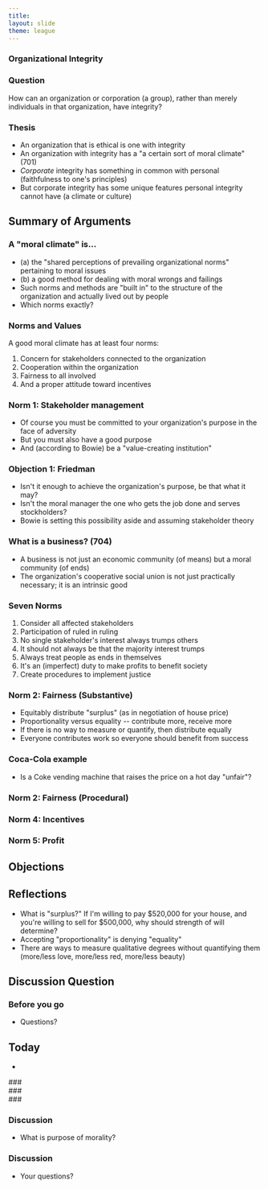 ```yaml
---
title: 
layout: slide
theme: league
---
```


<section><!--Intro slide begin-->
<section data-background="http://cgimg.s3.amazonaws.com/cg/g30/392830/392830_1290464228_orig.jpg" data-markdown><!--Intro slide begin-->


# Organizational Integrity



</section> <!--Intro slide end-->
<section data-markdown>  <!--Slide Beginning-->


### Question

How can an organization or corporation (a group), rather than merely individuals in that organization, have integrity? 

</section><section data-markdown>

### Thesis



- An organization that is ethical is one with integrity
- An organization with integrity has a "a certain sort of moral climate" (701)
- _Corporate_ integrity has something in common with personal (faithfulness to one's principles)
- But corporate integrity has some unique features personal integrity cannot have (a climate or culture)


</section><section data-markdown>

## Summary of Arguments

### A "moral climate" is...

- (a) the "shared perceptions of prevailing organizational norms" pertaining to moral issues
- (b) a good method for dealing with moral wrongs and failings
- Such norms and methods are "built in" to the structure of the organization and actually lived out by people
- Which norms exactly? 


</section><section data-markdown>

### Norms and Values

A good moral climate has at least four norms: 

1. Concern for stakeholders connected to the organization
2. Cooperation within the organization
3. Fairness to all involved
4. And a proper attitude toward incentives


</section><section data-markdown>

### Norm 1: Stakeholder management

- Of course you must be committed to your organization's purpose in the face of adversity
- But you must also have a good purpose
- And (according to Bowie) be a "value-creating institution"

</section><section data-markdown>

### Objection 1: Friedman

- Isn't it enough to achieve the organization's purpose, be that what it may?
- Isn't the moral manager the one who gets the job done and serves stockholders? 
- Bowie is setting this possibility aside and assuming stakeholder theory

</section><section data-markdown>

### What is a business? (704)

- A business is not just an economic community (of means) but a moral community (of ends)
- The organization's cooperative social union is not just practically necessary; it is an intrinsic good

</section><section data-markdown>

### Seven Norms

1. Consider all affected stakeholders
2. Participation of ruled in ruling
3. No single stakeholder's interest always trumps others
4. It should not always be that the majority interest trumps 
5. Always treat people as ends in themselves
6. It's an (imperfect) duty to make profits to benefit society
7. Create procedures to implement justice

</section><section data-markdown>

### Norm 2: Fairness (Substantive)

- Equitably distribute "surplus" (as in negotiation of house price)
- Proportionality versus equality -- contribute more, receive more
- If there is no way to measure or quantify, then distribute equally
- Everyone contributes work so everyone should benefit from success

</section><section data-markdown>

### Coca-Cola example

- Is a Coke vending machine that raises the price on a hot day "unfair"? 

</section><section data-markdown>

### Norm 2: Fairness (Procedural)


</section><section data-markdown>

### Norm 4: Incentives

</section><section data-markdown>

### Norm 5: Profit


</section><section data-markdown>

## Objections


</section><section data-markdown>

## Reflections

- What is "surplus?" If I'm willing to pay $520,000 for your house, and you're willing to sell for $500,000, why should strength of will determine?
- Accepting "proportionality" is denying "equality"
- There are ways to measure qualitative degrees without quantifying them (more/less love, more/less red, more/less beauty)

</section><section data-markdown>

## Discussion Question





</section><section data-markdown>




# Before you go

* Questions?




</section>
</section> <!--Intro slide end-->
<section data-markdown>  <!--Slide Beginning-->



## Today

* 



</section><section data-markdown>
### 







</section><section data-markdown>
### 





</section><section data-markdown>
### 






</section><section data-markdown>

### Discussion

* What is purpose of morality? 





</section><section data-markdown>

### Discussion

* Your questions?



</section>
</section><!--Slide end-->
